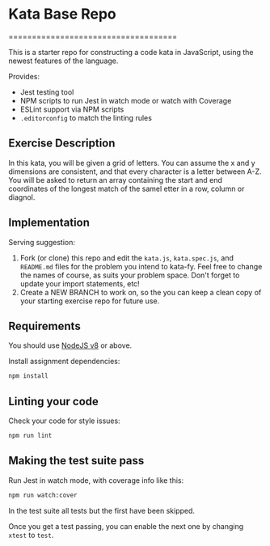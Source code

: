 # Kata Base Repo
====================================

This is a starter repo for constructing a code kata in JavaScript, using the newest features of the language.

Provides:
- Jest testing tool
- NPM scripts to run Jest in watch mode or watch with Coverage
- ESLint support via NPM scripts
- `.editorconfig` to match the linting rules

## Exercise Description

In this kata, you will be given a grid of letters. You can assume the x and y dimensions are consistent, and that every character is a letter between A-Z.
You will be asked to return an array containing the start and end coordinates of the longest match of the samel etter in a row, column or diagnol.


## Implementation

Serving suggestion:
1. Fork (or clone) this repo and edit the `kata.js`, `kata.spec.js`, and `README.md` files for the problem you intend to kata-fy.  Feel free to change the names of course, as suits your problem space.  Don't forget to update your import statements, etc!
2. Create a NEW BRANCH to work on, so the you can keep a clean copy of your starting exercise repo for future use.

## Requirements

You should use [NodeJS v8](https://nodejs.org/en/download/) or above.

Install assignment dependencies:

```bash
npm install
```

## Linting your code

Check your code for style issues:

```bash
npm run lint
```

## Making the test suite pass

Run Jest in watch mode, with coverage info like this:

```bash
npm run watch:cover
```

In the test suite all tests but the first have been skipped.

Once you get a test passing, you can enable the next one by
changing `xtest` to `test`.
